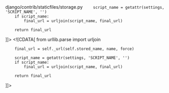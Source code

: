 <change>
<file change-number-for-this-file="1">django/contrib/staticfiles/storage.py</file>
<original line-count="7" no-ellipsis="true"><![CDATA[
        final_url = self._url(self.stored_name, name, force)
        
        script_name = getattr(settings, 'SCRIPT_NAME', '')
        if script_name:
            final_url = urljoin(script_name, final_url)
        
        return final_url
]]></original>
<modified no-ellipsis="true"><![CDATA[
        from urllib.parse import urljoin

        final_url = self._url(self.stored_name, name, force)
        
        script_name = getattr(settings, 'SCRIPT_NAME', '')
        if script_name:
            final_url = urljoin(script_name, final_url)
        
        return final_url
]]></modified>
</change>